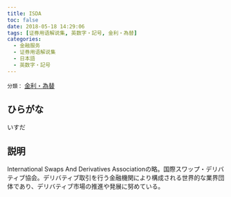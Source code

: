 ```yaml
---
title: ISDA
toc: false
date: 2018-05-18 14:29:06
tags: [证券用语解说集, 英数字・記号, 金利・為替]
categories:
  - 金融服务
  - 证券用语解说集
  - 日本語
  - 英数字・記号
---
```


`分類：` [金利・為替](/tags/金利・為替/)

## ひらがな

いすだ

## 説明

International Swaps And Derivatives Associationの略。国際スワップ・デリバティブ協会。デリバティブ取引を行う金融機関により構成される世界的な業界団体であり、デリバティブ市場の推進や発展に努めている。
